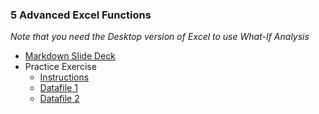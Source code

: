 ### 5 Advanced Excel Functions
*Note that you need the Desktop version of Excel to use What-If Analysis*
  - [Markdown Slide Deck](./AdvancedExcelTopics.slides.md)
  - Practice Exercise
    - [Instructions](./AdvancedExcelTopics_Instructions.docx)
    - [Datafile 1](./first_dataset.csv)
    - [Datafile 2](./second_dataset.csv)
